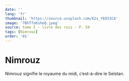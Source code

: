 ```yaml
---
date: ''
lang: 'fr'
thumbnail: 'https://source.unsplash.com/K2s_YE031CA'
image: '7BhTfoKsheQ.jpeg'
source: tome I - livre des rois - P. 59
tags: [Nimrouz]
order: '01'
---
```


# Nimrouz

Nimrouz signifie le royaume du midi, c’est-à-dire le Seïstan.
